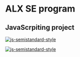 # ALX SE program 
## JavaScrpiting project

[![js-semistandard-style](https://img.shields.io/badge/code%20style-semistandard-brightgreen.svg)](https://github.com/standard/semistandard)

[![js-semistandard-style](https://raw.githubusercontent.com/standard/semistandard/master/badge.svg)](https://github.com/standard/semistandard)
